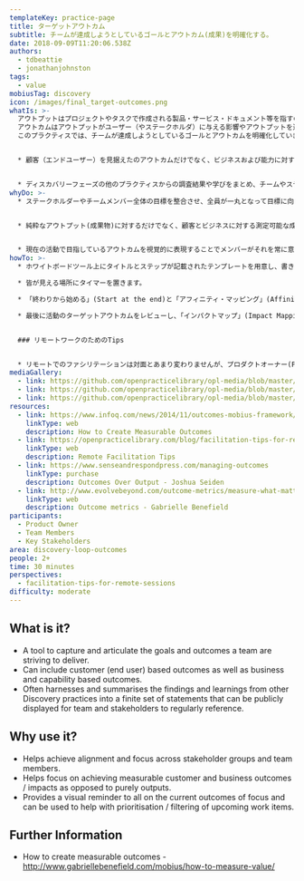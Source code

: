 ```yaml
---
templateKey: practice-page
title: ターゲットアウトカム
subtitle: チームが達成しようとしているゴールとアウトカム(成果)を明確化する。
date: 2018-09-09T11:20:06.538Z
authors:
  - tdbeattie
  - jonathanjohnston
tags:
  - value
mobiusTag: discovery
icon: /images/final_target-outcomes.png
whatIs: >-
  アウトプットはプロジェクトやタスクで作成される製品・サービス・ドキュメント等を指すのに対し、
  アウトカムはアウトプットがユーザー（やステークホルダ）に与える影響やアウトプットを通じて実現される価値を指します。
  このプラクティスでは、チームが達成しようとしているゴールとアウトカムを明確化していきます。


  * 顧客（エンドユーザー）を見据えたのアウトカムだけでなく、ビジネスおよび能力に対するアウトカムも含めることができます。


  * ディスカバリーフェーズの他のプラクティスからの調査結果や学びをまとめ、チームやステークホルダーが定期的に参照できるようホワイトボード等に掲示します。
whyDo: >-
  * ステークホルダーやチームメンバー全体の目標を整合させ、全員が一丸となって目標に向かって進むための土台を整える。


  * 純粋なアウトプット(成果物)に対するだけでなく、顧客とビジネスに対する測定可能な成果/インパクトの達成に焦点を当てるのに役立ちます。


  * 現在の活動で目指しているアウトカムを視覚的に表現することでメンバーがそれを常に意識に留め置ける状態を作り、タスクの優先度や要否の整理に役立てることができます。
howTo: >-
  * ホワイトボードツール上にタイトルとステップが記載されたテンプレートを用意し、書き出してもらいたい内容を、例を交えながら明確に説明してください。

  * 皆が見える場所にタイマーを置きます。

  * 「終わりから始める」(Start at the end)と「アフィニティ・マッピング」(Affinity Mapping)のプラクティスを用いて、トピックをグループ化するところから着手しましょう。

  * 最後に活動のターゲットアウトカムをレビューし、「インパクトマップ」(Impact Mapping)や「オープンデシジョンフレームワーク」(Open Decision Framework)の起点となるSMART GOALを定義します。


  ### リモートワークのためのTips


  * リモートでのファシリテーションは対面とあまり変わりませんが、プロダクトオーナー(PO)がドラフト版のターゲットアウトカムを準備していることをセッション前にきちんと確認しておきましょう。
mediaGallery:
  - link: https://github.com/openpracticelibrary/opl-media/blob/master/images/Target%20Outcomes%203.jpg?raw=true
  - link: https://github.com/openpracticelibrary/opl-media/blob/master/images/Target%20Outcomes.png?raw=true
  - link: https://github.com/openpracticelibrary/opl-media/blob/master/images/target%20outcomes%202.JPG?raw=true
resources:
  - link: https://www.infoq.com/news/2014/11/outcomes-mobius-framework/
    linkType: web
    description: How to Create Measurable Outcomes
  - link: https://openpracticelibrary.com/blog/facilitation-tips-for-remote-sessions/
    linkType: web
    description: Remote Facilitation Tips
  - link: https://www.senseandrespondpress.com/managing-outcomes
    linkType: purchase
    description: Outcomes Over Output - Joshua Seiden
  - link: http://www.evolvebeyond.com/outcome-metrics/measure-what-matters/
    linkType: web
    description: Outcome metrics - Gabrielle Benefield
participants:
  - Product Owner
  - Team Members
  - Key Stakeholders
area: discovery-loop-outcomes
people: 2+
time: 30 minutes
perspectives:
  - facilitation-tips-for-remote-sessions
difficulty: moderate
---
```

## What is it?

- A tool to capture and articulate the goals and outcomes a team are striving to deliver.
- Can include customer (end user) based outcomes as well as business and capability based outcomes.
- Often harnesses and summarises the findings and learnings from other Discovery practices into a finite set of statements that can be publicly displayed for team and stakeholders to regularly reference.

## Why use it?

- Helps achieve alignment and focus across stakeholder groups and team members.
- Helps focus on achieving measurable customer and business outcomes / impacts as opposed to purely outputs.
- Provides a visual reminder to all on the current outcomes of focus and can be used to help with prioritisation / filtering of upcoming work items.

## Further Information

- How to create measurable outcomes - http://www.gabriellebenefield.com/mobius/how-to-measure-value/
